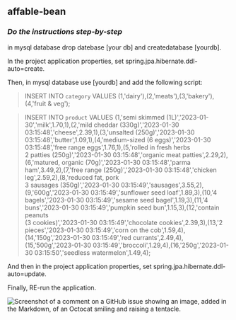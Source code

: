 ## affable-bean

### _Do the instructions step-by-step_

in mysql database drop datebase [your db] and createdatabase [yourdb].

In the project application properties, set spring.jpa.hibernate.ddl-auto=create.

Then, in mysql database use [yourdb] and add the following script:

> INSERT INTO `category` VALUES (1,'dairy'),(2,'meats'),(3,'bakery'),(4,'fruit & veg');

> INSERT INTO `product` VALUES (1,'semi skimmed (1L)','2023-01-30','milk',1.70,1),(2,'mild cheddar (330g)','2023-01-30 03:15:48','cheese',2.39,1),(3,'unsalted (250g)','2023-01-30 03:15:48','butter',1.09,1),(4,'medium-sized (6 eggs)','2023-01-30 03:15:48','free range eggs',1.76,1),(5,'rolled in fresh herbs<br>2 patties (250g)','2023-01-30 03:15:48','organic meat patties',2.29,2),(6,'matured, organic (70g)','2023-01-30 03:15:48','parma ham',3.49,2),(7,'free range (250g)','2023-01-30 03:15:48','chicken leg',2.59,2),(8,'reduced fat, pork<br>3 sausages (350g)','2023-01-30 03:15:49','sausages',3.55,2),(9,'600g','2023-01-30 03:15:49','sunflower seed loaf',1.89,3),(10,'4 bagels','2023-01-30 03:15:49','sesame seed bagel',1.19,3),(11,'4 buns','2023-01-30 03:15:49','pumpkin seed bun',1.15,3),(12,'contain peanuts<br>(3 cookies)','2023-01-30 03:15:49','chocolate cookies',2.39,3),(13,'2 pieces','2023-01-30 03:15:49','corn on the cob',1.59,4),(14,'150g','2023-01-30 03:15:49','red currants',2.49,4),(15,'500g','2023-01-30 03:15:49','broccoli',1.29,4),(16,'250g','2023-01-30 03:15:50','seedless watermelon',1.49,4);

And then in the project application properties, set spring.jpa.hibernate.ddl-auto=update.

Finally, RE-run the application.

![Screenshot of a comment on a GitHub issue showing an image, added in the Markdown, of an Octocat smiling and raising a tentacle.](https://myoctocat.com/assets/images/base-octocat.svg)
